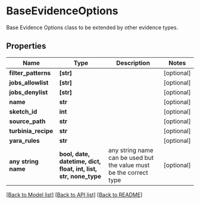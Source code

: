 # BaseEvidenceOptions

Base Evidence Options class to be extended by other evidence types.

## Properties
Name | Type | Description | Notes
------------ | ------------- | ------------- | -------------
**filter_patterns** | **[str]** |  | [optional] 
**jobs_allowlist** | **[str]** |  | [optional] 
**jobs_denylist** | **[str]** |  | [optional] 
**name** | **str** |  | [optional] 
**sketch_id** | **int** |  | [optional] 
**source_path** | **str** |  | [optional] 
**turbinia_recipe** | **str** |  | [optional] 
**yara_rules** | **str** |  | [optional] 
**any string name** | **bool, date, datetime, dict, float, int, list, str, none_type** | any string name can be used but the value must be the correct type | [optional]

[[Back to Model list]](../README.md#documentation-for-models) [[Back to API list]](../README.md#documentation-for-api-endpoints) [[Back to README]](../README.md)


